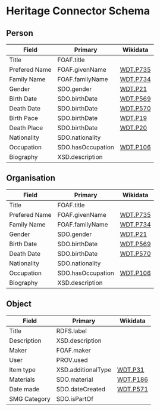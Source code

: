 # Heritage Connector Schema

## Person

| Field       | Primary     | Wikidata    |
| ----------- | ----------- | ----------- |
| Title | FOAF.title | |
| Prefered Name | FOAF.givenName | [WDT.P735](https://www.wikidata.org/wiki/Property:P735) |
| Family Name | FOAF.familyName | [WDT.P734](https://www.wikidata.org/wiki/Property:P734) |
| Gender | SDO.gender | [WDT.P21](https://www.wikidata.org/wiki/Property:P21) |
| Birth Date | SDO.birthDate | [WDT.P569](https://www.wikidata.org/wiki/Property:P569) |
| Death Date | SDO.birthDate | [WDT.P570](https://www.wikidata.org/wiki/Property:P570) |
| Birth Pace | SDO.birthDate | [WDT.P19](https://www.wikidata.org/wiki/Property:P19) |
| Death Place | SDO.birthDate | [WDT.P20](https://www.wikidata.org/wiki/Property:P20) |
| Nationality | SDO.nationality | |
| Occupation | SDO.hasOccupation | [WDT.P106](https://www.wikidata.org/wiki/Property:P106) |
| Biography | XSD.description | |

## Organisation

| Field       | Primary     | Wikidata    |
| ----------- | ----------- | ----------- |
| Title | FOAF.title | |
| Prefered Name | FOAF.givenName | [WDT.P735](https://www.wikidata.org/wiki/Property:P735) |
| Family Name | FOAF.familyName | [WDT.P734](https://www.wikidata.org/wiki/Property:P734) |
| Gender | SDO.gender | [WDT.P21](https://www.wikidata.org/wiki/Property:P21) |
| Birth Date | SDO.birthDate | [WDT.P569](https://www.wikidata.org/wiki/Property:P569) |
| Death Date | SDO.birthDate | [WDT.P570](https://www.wikidata.org/wiki/Property:P570) |
| Nationality | SDO.nationality | |
| Occupation | SDO.hasOccupation | [WDT.P106](https://www.wikidata.org/wiki/Property:P106) |
| Biography | XSD.description | |

## Object

| Field       | Primary     | Wikidata    |
| ----------- | ----------- | ----------- |
| Title | RDFS.label | |
| Description | XSD.description | |
| Maker | FOAF.maker | |
| User | PROV.used | |
| Item type | XSD.additionalType | [WDT.P31](https://www.wikidata.org/wiki/Property:P31) |
| Materials | SDO.material | [WDT.P186](https://www.wikidata.org/wiki/Property:P186) |
| Date made| SDO.dateCreated | [WDT.P571](https://www.wikidata.org/wiki/Property:P571) |
| SMG Category | SDO.isPartOf | |


